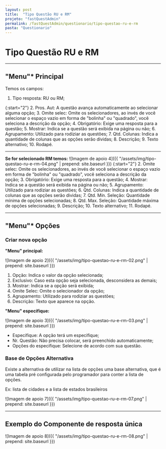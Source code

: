 ```yaml
---
layout: post
title:  "Tipo Questão RU e RM"
projeto: "fastQuestAdmin"
permalink: /fastQuestAdmin/questionario/tipo-questao-ru-e-rm
pasta: "Questionario"
---
```

# Tipo Questão RU e RM

----

## "Menu"* Principal

Temos os campos:
1. Tipo resposta: RU ou RM;

{:start="2"}
2. Pros. Aut: A questão avança automaticamente ao selecionar alguma opção;
3. Omite selec: Omite os selecionadores, ao invés de você selecionar o espaço vazio em forma de "bolinha" ou "quadrado", você seleciona a descrição da opção;
4. Obrigatório: Exige uma resposta para a questão;
5. Mostrar: Indica se a questão será exibida na página ou não;
6. Agrupamento: Utilizado para rodiziar as questões;
7. Qtd. Colunas: Indica a quantidade de colunas que as opções serão dividas;
8. Descrição;
9. Texto alternativo;
10. Rodapé.

----

**Se for selecionado RM temos:**
![Imagem de apoio 4]({{ "/assets/img/tipo-questao-ru-e-rm-04.png" | prepend: site.baseurl }})
{:start="2"}
2. Omite selec: Omite os selecionadores, ao invés de você selecionar o espaço vazio em forma de "bolinha" ou "quadrado", você seleciona a descrição da opção;
3. Obrigatório: Exige uma resposta para a questão;
4. Mostrar: Indica se a questão será exibida na página ou não;
5. Agrupamento: Utilizado para rodiziar as questões;
6. Qtd. Colunas: Indica a quantidade de colunas que as opções serão dividas;
7. Qtd. Mín. Seleção: Quantidade mínima de opções selecionadas;
8. Qtd. Max. Seleção: Quantidade máxima de opções selecionadas;
9. Descrição;
10. Texto alternativo;
11. Rodapé.

----

## "Menu"* Opções

### Criar nova opção

**"Menu" principal:**

![Imagem de apoio 2]({{ "/assets/img/tipo-questao-ru-e-rm-02.png" | prepend: site.baseurl }})
1. Opção: Indica o valor da opção selecionada;
2. Exclusivo: Caso esta opção seja selecionada, desconsidera as demais;
3. Mostrar: Indica se a opção será exibida;
4. Omite Selec: Omite o selecionador da opção;
5. Agrupamento: Utilizado para rodiziar as questões;
6. Descrição: Texto que aparece na opção.

**"Menu" especifique:**

![Imagem de apoio 3]({{ "/assets/img/tipo-questao-ru-e-rm-03.png" | prepend: site.baseurl }})
- Especifique: A opção terá um especifique;
- Nr. Questão: Não precisa colocar, será preenchido automaticamente;
- Opções do especifique: Selecione de acordo com sua questão.

### Base de Opções Alternativa

Existe a alternativa de utilizar na lista de opções uma base alternativa, que é uma tabela pré configurada pelo programador para conter a lista de opções.

Ex: lista de cidades e a lista de estados brasileiros

![Imagem de apoio 7]({{ "/assets/img/tipo-questao-ru-e-rm-07.png" | prepend: site.baseurl }})

----

## Exemplo do Componente de resposta única

![Imagem de apoio 8]({{ "/assets/img/tipo-questao-ru-e-rm-08.png" | prepend: site.baseurl }})
